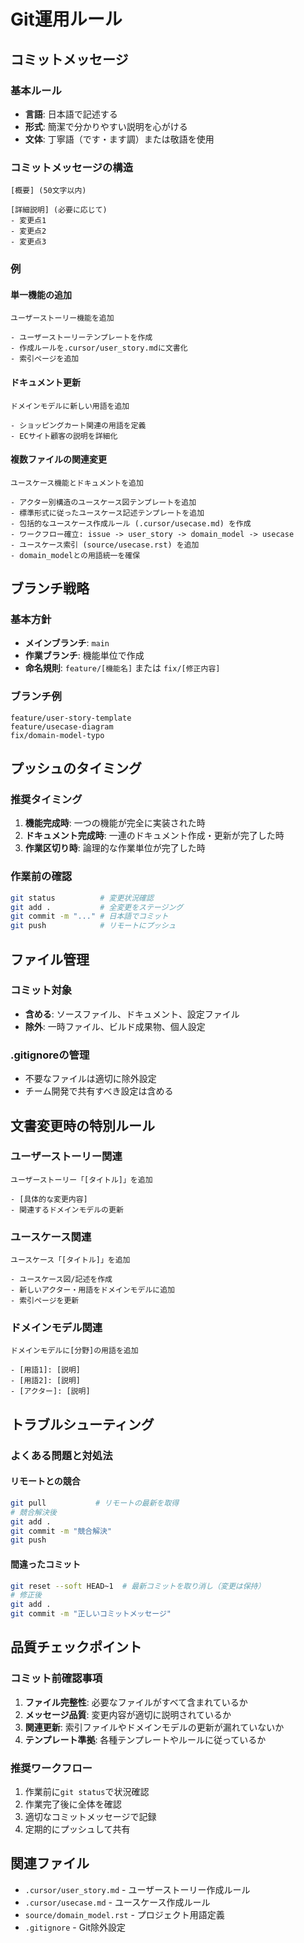 # Git運用ルール

## コミットメッセージ

### 基本ルール
- **言語**: 日本語で記述する
- **形式**: 簡潔で分かりやすい説明を心がける
- **文体**: 丁寧語（です・ます調）または敬語を使用

### コミットメッセージの構造

```
[概要] (50文字以内)

[詳細説明] (必要に応じて)
- 変更点1
- 変更点2
- 変更点3
```

### 例

#### 単一機能の追加
```
ユーザーストーリー機能を追加

- ユーザーストーリーテンプレートを作成
- 作成ルールを.cursor/user_story.mdに文書化
- 索引ページを追加
```

#### ドキュメント更新
```
ドメインモデルに新しい用語を追加

- ショッピングカート関連の用語を定義
- ECサイト顧客の説明を詳細化
```

#### 複数ファイルの関連変更
```
ユースケース機能とドキュメントを追加

- アクター別構造のユースケース図テンプレートを追加
- 標準形式に従ったユースケース記述テンプレートを追加
- 包括的なユースケース作成ルール (.cursor/usecase.md) を作成
- ワークフロー確立: issue -> user_story -> domain_model -> usecase
- ユースケース索引 (source/usecase.rst) を追加
- domain_modelとの用語統一を確保
```

## ブランチ戦略

### 基本方針
- **メインブランチ**: `main`
- **作業ブランチ**: 機能単位で作成
- **命名規則**: `feature/[機能名]` または `fix/[修正内容]`

### ブランチ例
```
feature/user-story-template
feature/usecase-diagram
fix/domain-model-typo
```

## プッシュのタイミング

### 推奨タイミング
1. **機能完成時**: 一つの機能が完全に実装された時
2. **ドキュメント完成時**: 一連のドキュメント作成・更新が完了した時
3. **作業区切り時**: 論理的な作業単位が完了した時

### 作業前の確認
```bash
git status          # 変更状況確認
git add .           # 全変更をステージング
git commit -m "..." # 日本語でコミット
git push            # リモートにプッシュ
```

## ファイル管理

### コミット対象
- **含める**: ソースファイル、ドキュメント、設定ファイル
- **除外**: 一時ファイル、ビルド成果物、個人設定

### .gitignoreの管理
- 不要なファイルは適切に除外設定
- チーム開発で共有すべき設定は含める

## 文書変更時の特別ルール

### ユーザーストーリー関連
```
ユーザーストーリー「[タイトル]」を追加

- [具体的な変更内容]
- 関連するドメインモデルの更新
```

### ユースケース関連
```
ユースケース「[タイトル]」を追加

- ユースケース図/記述を作成
- 新しいアクター・用語をドメインモデルに追加
- 索引ページを更新
```

### ドメインモデル関連
```
ドメインモデルに[分野]の用語を追加

- [用語1]: [説明]
- [用語2]: [説明]
- [アクター]: [説明]
```

## トラブルシューティング

### よくある問題と対処法

#### リモートとの競合
```bash
git pull           # リモートの最新を取得
# 競合解決後
git add .
git commit -m "競合解決"
git push
```

#### 間違ったコミット
```bash
git reset --soft HEAD~1  # 最新コミットを取り消し（変更は保持）
# 修正後
git add .
git commit -m "正しいコミットメッセージ"
```

## 品質チェックポイント

### コミット前確認事項
1. **ファイル完整性**: 必要なファイルがすべて含まれているか
2. **メッセージ品質**: 変更内容が適切に説明されているか
3. **関連更新**: 索引ファイルやドメインモデルの更新が漏れていないか
4. **テンプレート準拠**: 各種テンプレートやルールに従っているか

### 推奨ワークフロー
1. 作業前に`git status`で状況確認
2. 作業完了後に全体を確認
3. 適切なコミットメッセージで記録
4. 定期的にプッシュして共有

## 関連ファイル

- `.cursor/user_story.md` - ユーザーストーリー作成ルール
- `.cursor/usecase.md` - ユースケース作成ルール
- `source/domain_model.rst` - プロジェクト用語定義
- `.gitignore` - Git除外設定

